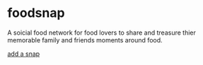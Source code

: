 # foodsnap

A soicial food network for food lovers to share and treasure thier memorable family and friends  moments around food.

[add a snap](screenshots/add.png?raw=true) 